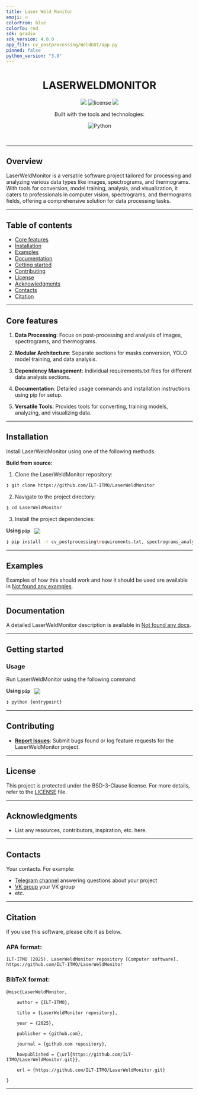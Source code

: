 ```yaml
---
title: Laser Weld Monitor
emoji: 🔥
colorFrom: blue
colorTo: red
sdk: gradio
sdk_version: 4.0.0
app_file: cv_postprocessing/WeldGUI/app.py
pinned: false
python_version: "3.9"
---
```


<p align="center"><h1 align="center">LASERWELDMONITOR</h1></p>
<p align="center">
	<a href="https://itmo.ru/"><img src="https://raw.githubusercontent.com/aimclub/open-source-ops/43bb283758b43d75ec1df0a6bb4ae3eb20066323/badges/ITMO_badge.svg"></a>
	<img src="https://img.shields.io/github/license/ILT-ITMO/LaserWeldMonitor?style=BadgeStyleOptions.DEFAULT&logo=opensourceinitiative&logoColor=white&color=blue" alt="license">
	<a href="https://github.com/ITMO-NSS-team/Open-Source-Advisor"><img src="https://img.shields.io/badge/improved%20by-OSA-blue"></a>
</p>
<p align="center">Built with the tools and technologies:</p>
<p align="center">
	<img src="https://img.shields.io/badge/Python-3776AB.svg?style=BadgeStyleOptions.DEFAULT&logo=Python&logoColor=white"alt="Python">
</p>
<br>


---
## Overview

<overview>
LaserWeldMonitor is a versatile software project tailored for processing and analyzing various data types like images, spectrograms, and thermograms. With tools for conversion, model training, analysis, and visualization, it caters to professionals in computer vision, spectrograms, and thermograms fields, offering a comprehensive solution for data processing tasks.
</overview>

---


## Table of contents

- [Core features](#core-features)
- [Installation](#installation)
- [Examples](#examples)
- [Documentation](#documentation)
- [Getting started](#getting-started)
- [Contributing](#contributing)
- [License](#license)
- [Acknowledgments](#acknowledgments)
- [Contacts](#contacts)
- [Citation](#citation)

---

## Core features

<corefeatures>

1. **Data Processing**: Focus on post-processing and analysis of images, spectrograms, and thermograms.
   
2. **Modular Architecture**: Separate sections for masks conversion, YOLO model training, and data analysis.

3. **Dependency Management**: Individual requirements.txt files for different data analysis sections.

4. **Documentation**: Detailed usage commands and installation instructions using pip for setup.

5. **Versatile Tools**: Provides tools for converting, training models, analyzing, and visualizing data.

</corefeatures>

---


## Installation

Install LaserWeldMonitor using one of the following methods:

**Build from source:**

1. Clone the LaserWeldMonitor repository:
```sh
❯ git clone https://github.com/ILT-ITMO/LaserWeldMonitor
```

2. Navigate to the project directory:
```sh
❯ cd LaserWeldMonitor
```

3. Install the project dependencies:


**Using `pip`** &nbsp;
[<img align="center" src="https://img.shields.io/badge/Pip-3776AB.svg?style={badge_style}&logo=pypi&logoColor=white" />](https://pypi.org/project/pip/)

```sh
❯ pip install -r cv_postprocessing\requirements.txt, spectrograms_analysis\requirements.txt, thermograms_analysis\requirements.txt
```



---


## Examples

Examples of how this should work and how it should be used are available in [Not found any examples](https://github.com/ILT-ITMO/LaserWeldMonitor/tree/main/).

---


## Documentation

A detailed LaserWeldMonitor description is available in [Not found any docs]().

---


## Getting started

### Usage

Run LaserWeldMonitor using the following command:
 
 **Using `pip`** &nbsp;
[<img align="center" src="https://img.shields.io/badge/Pip-3776AB.svg?style={badge_style}&logo=pypi&logoColor=white" />](https://pypi.org/project/pip/)

```sh
❯ python {entrypoint}
```


---


## Contributing


- **[Report Issues](https://github.com/ILT-ITMO/LaserWeldMonitor/issues )**: Submit bugs found or log feature requests for the LaserWeldMonitor project.


---


## License

This project is protected under the BSD-3-Clause license. For more details, refer to the [LICENSE]([https://github.com/ILT-ITMO/LaserWeldMonitor/LICE](https://github.com/ILT-ITMO/LaserWeldMonitor/blob/main/LICENSE)) file.

---


## Acknowledgments

- List any resources, contributors, inspiration, etc. here.

---



## Contacts

Your contacts. For example:

- [Telegram channel](https://t.me/) answering questions about your project
- [VK group](<https://vk.com/>) your VK group
- etc.

---


## Citation

If you use this software, please cite it as below.

### APA format:

    ILT-ITMO (2025). LaserWeldMonitor repository [Computer software]. https://github.com/ILT-ITMO/LaserWeldMonitor

### BibTeX format:

    @misc{LaserWeldMonitor,

        author = {ILT-ITMO},

        title = {LaserWeldMonitor repository},

        year = {2025},

        publisher = {github.com},

        journal = {github.com repository},

        howpublished = {\url{https://github.com/ILT-ITMO/LaserWeldMonitor.git}},

        url = {https://github.com/ILT-ITMO/LaserWeldMonitor.git}
        
    }

---
